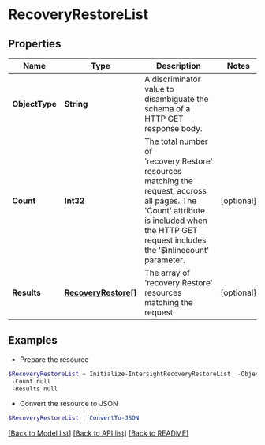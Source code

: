 # RecoveryRestoreList
## Properties

Name | Type | Description | Notes
------------ | ------------- | ------------- | -------------
**ObjectType** | **String** | A discriminator value to disambiguate the schema of a HTTP GET response body. | 
**Count** | **Int32** | The total number of &#39;recovery.Restore&#39; resources matching the request, accross all pages. The &#39;Count&#39; attribute is included when the HTTP GET request includes the &#39;$inlinecount&#39; parameter. | [optional] 
**Results** | [**RecoveryRestore[]**](RecoveryRestore.md) | The array of &#39;recovery.Restore&#39; resources matching the request. | [optional] 

## Examples

- Prepare the resource
```powershell
$RecoveryRestoreList = Initialize-IntersightRecoveryRestoreList  -ObjectType null `
 -Count null `
 -Results null
```

- Convert the resource to JSON
```powershell
$RecoveryRestoreList | ConvertTo-JSON
```

[[Back to Model list]](../README.md#documentation-for-models) [[Back to API list]](../README.md#documentation-for-api-endpoints) [[Back to README]](../README.md)

